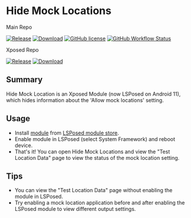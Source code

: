 # Hide Mock Locations
Main Repo   

[![Release](https://img.shields.io/github/v/release/ThePieMonster/HideMockLocation?label=Release)](https://github.com/ThePieMonster/HideMockLocation/releases/latest)
[![Download](https://img.shields.io/github/downloads/ThePieMonster/HideMockLocation/total)](https://github.com/ThePieMonster/HideMockLocation/releases/latest)
[![GitHub license](https://img.shields.io/github/license/Xposed-Modules-Repo/com.github.thepiemonster.hidemocklocation)](https://github.com/Xposed-Modules-Repo/com.github.thepiemonster.hidemocklocation/blob/main/LICENSE)
[![GitHub Workflow Status](https://img.shields.io/github/workflow/status/ThePieMonster/HideMockLocation/Java%20CI%20with%20Gradle)](https://github.com/ThePieMonster/HideMockLocation/actions)

Xposed Repo 

[![Release](https://img.shields.io/github/v/release/Xposed-Modules-Repo/com.github.thepiemonster.hidemocklocation?label=Release)](https://github.com/Xposed-Modules-Repo/com.github.thepiemonster.hidemocklocation/releases/latest)
[![Download](https://img.shields.io/github/downloads/Xposed-Modules-Repo/com.github.thepiemonster.hidemocklocation/total)](https://github.com/Xposed-Modules-Repo/com.github.thepiemonster.hidemocklocation/releases/latest)

## Summary
Hide Mock Location is an Xposed Module (now LSPosed on Android 11), which hides information about the 'Allow mock locations' setting.

## Usage
* Install [module](https://github.com/Xposed-Modules-Repo/com.github.thepiemonster.hidemocklocation) from [LSPosed module store](https://github.com/LSPosed/LSPosed).
* Enable module in LSPosed (select System Framework) and reboot device.
* That's it! You can open Hide Mock Locations and view the "Test Location Data" page to view the status of the mock location setting.

## Tips
* You can view the "Test Location Data" page without enabling the module in LSPosed.
* Try enabling a mock location application before and after enabling the LSPosed module to view different output settings.
